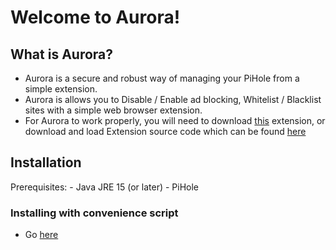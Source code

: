 # Welcome to Aurora!

## What is Aurora? 
- Aurora is a secure and robust way of managing your PiHole from a simple extension.
- Aurora is allows you to Disable / Enable ad blocking, Whitelist / Blacklist sites with a simple web browser extension.
- For Aurora to work properly, you will need to download [this](https://chrome.google.com/webstore/category/extensions) extension, or download and load Extension source code which can be found [here](https://github.com/ivanhrabcak/aurora-extenstion)

## Installation

Prerequisites:
			 - Java JRE 15 (or later)
			-  PiHole
### Installing with convenience script
- Go [here](https://github.com/MagSG-7274/Aurora/releases)
